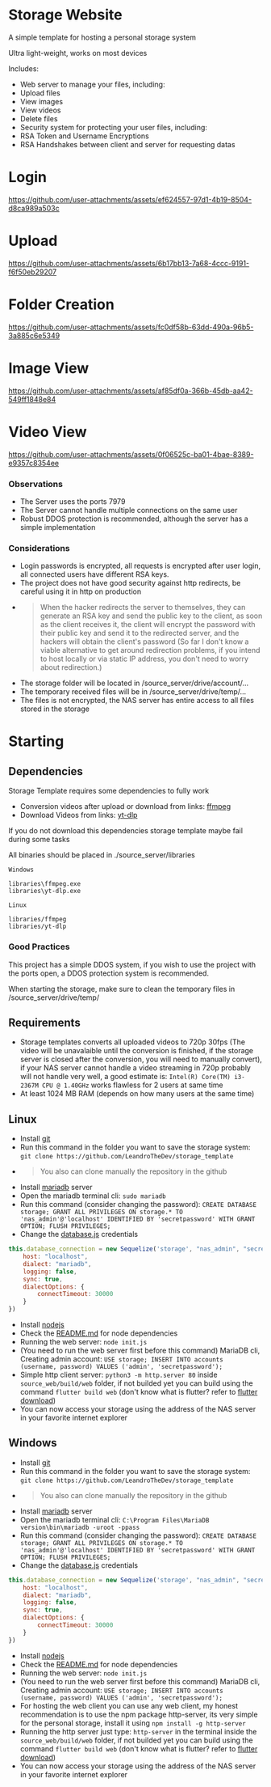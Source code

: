 # Storage Website
A simple template for hosting a personal storage system

Ultra light-weight, works on most devices

Includes:
- Web server to manage your files, including:
- Upload files
- View images
- View videos
- Delete files
- Security system for protecting your user files, including:
- RSA Token and Username Encryptions
- RSA Handshakes between client and server for requesting datas

# Login
https://github.com/user-attachments/assets/ef624557-97d1-4b19-8504-d8ca989a503c
# Upload
https://github.com/user-attachments/assets/6b17bb13-7a68-4ccc-9191-f6f50eb29207
# Folder Creation
https://github.com/user-attachments/assets/fc0df58b-63dd-490a-96b5-3a885c6e5349
# Image View
https://github.com/user-attachments/assets/af85df0a-366b-45db-aa42-549ff1848e84
# Video View
https://github.com/user-attachments/assets/0f06525c-ba01-4bae-8389-e9357c8354ee

### Observations
- The Server uses the ports 7979
- The Server cannot handle multiple connections on the same user
- Robust DDOS protection is recommended, although the server has a simple implementation

### Considerations
- Login passwords is encrypted, all requests is encrypted after user login, all connected users have different RSA keys.
- The project does not have good security against http redirects, be careful using it in http on production
- > When the hacker redirects the server to themselves, they can generate an RSA key and send the public key to the client, as soon as the client receives it, the client will encrypt the password with their public key and send it to the redirected server, and the hackers will obtain the client's password (So far I don't know a viable alternative to get around redirection problems, if you intend to host locally or via static IP address, you don't need to worry about redirection.)
- The storage folder will be located in /source_server/drive/account/...
- The temporary received files will be in /source_server/drive/temp/...
- The files is not encrypted, the NAS server has entire access to all files stored in the storage

# Starting
## Dependencies
Storage Template requires some dependencies to fully work
- Conversion videos after upload or download from links: [ffmpeg](https://github.com/BtbN/FFmpeg-Builds/releases)
- Download Videos from links: [yt-dlp](https://github.com/yt-dlp/yt-dlp)

If you do not download this dependencies storage template maybe fail during some tasks

All binaries should be placed in ./source_server/libraries

``Windows``
```
libraries\ffmpeg.exe
libraries\yt-dlp.exe
```
``Linux``
```
libraries/ffmpeg
libraries/yt-dlp
```

### Good Practices
This project has a simple DDOS system, if you wish to use the project with the ports open, a DDOS protection system is recommended.

When starting the storage, make sure to clean the temporary files in /source_server/drive/temp/

## Requirements
- Storage templates converts all uploaded videos to 720p 30fps (The video will be unavalaible until the conversion is finished, if the storage server is closed after the conversion, you will need to manually convert), if your NAS server cannot handle a video streaming in 720p probably will not handle very well, a good estimate is: ``Intel(R) Core(TM) i3-2367M CPU @ 1.40GHz`` works flawless for 2 users at same time
- At least 1024 MB RAM (depends on how many users at the same time)

## Linux
- Install [git](https://git-scm.com/downloads)
- Run this command in the folder you want to save the storage system: ``git clone https://github.com/LeandroTheDev/storage_template``
- > You also can clone manually the repository in the github
- Install [mariadb](https://mariadb.org/download/) server
- Open the mariadb terminal cli: ``sudo mariadb``
- Run this command (consider changing the password): ``CREATE DATABASE storage; GRANT ALL PRIVILEGES ON storage.* TO 'nas_admin'@'localhost' IDENTIFIED BY 'secretpassword' WITH GRANT OPTION; FLUSH PRIVILEGES;``
- Change the [database.js](https://github.com/LeandroTheDev/storage_template/blob/main/source_server/components/drive/database.js) credentials
```javascript
this.database_connection = new Sequelize('storage', "nas_admin", "secretpassword", {
    host: "localhost",
    dialect: "mariadb",
    logging: false,
    sync: true,
    dialectOptions: {
        connectTimeout: 30000
    }
})
```
- Install [nodejs](https://nodejs.org/en/download/package-manager)
- Check the [README.md](https://github.com/LeandroTheDev/storage_template/blob/main/source_server/README.md) for node dependencies
- Running the web server: ``node init.js``
- (You need to run the web server first before this command) MariaDB cli, Creating admin account: ``USE storage; INSERT INTO accounts (username, password) VALUES ('admin', 'secretpassword');``
- Simple http client server: ``python3 -m http.server 80`` inside ``source_web/build/web`` folder, if not builded yet you can build using the command ``flutter build web`` (don't know what is flutter? refer to [flutter download](https://docs.flutter.dev/get-started/install))
- You can now access your storage using the address of the NAS server in your favorite internet explorer

## Windows
- Install [git](https://git-scm.com/downloads)
- Run this command in the folder you want to save the storage system: ``git clone https://github.com/LeandroTheDev/storage_template``
- > You also can clone manually the repository in the github
- Install [mariadb](https://mariadb.org/download/) server
- Open the mariadb terminal cli: ``C:\Program Files\MariaDB version\bin\mariadb -uroot -ppass``
- Run this command (consider changing the password): ``CREATE DATABASE storage; GRANT ALL PRIVILEGES ON storage.* TO 'nas_admin'@'localhost' IDENTIFIED BY 'secretpassword' WITH GRANT OPTION; FLUSH PRIVILEGES;``
- Change the [database.js](https://github.com/LeandroTheDev/storage_template/blob/main/source_server/components/drive/database.js) credentials
```javascript
this.database_connection = new Sequelize('storage', "nas_admin", "secretpassword", {
    host: "localhost",
    dialect: "mariadb",
    logging: false,
    sync: true,
    dialectOptions: {
        connectTimeout: 30000
    }
})
```
- Install [nodejs](https://nodejs.org/en/download/package-manager)
- Check the [README.md](https://github.com/LeandroTheDev/storage_template/blob/main/source_server/README.md) for node dependencies
- Running the web server: ``node init.js``
- (You need to run the web server first before this command) MariaDB cli, Creating admin account: ``USE storage; INSERT INTO accounts (username, password) VALUES ('admin', 'secretpassword');``
- For hosting the web client you can use any web client, my honest recommendation is to use the npm package http-server, its very simple for the personal storage, install it using ``npm install -g http-server``
- Running the http server just type: ``http-server`` in the terminal inside the ``source_web/build/web`` folder, if not builded yet you can build using the command ``flutter build web`` (don't know what is flutter? refer to [flutter download](https://docs.flutter.dev/get-started/install))
- You can now access your storage using the address of the NAS server in your favorite internet explorer